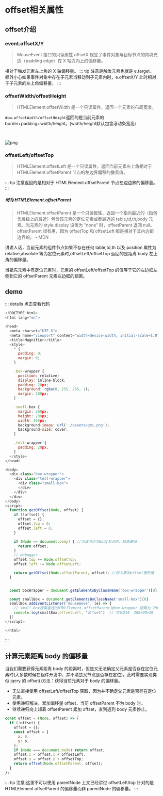 # offset相关属性

## offset介绍

### event.offsetX/Y

> MouseEvent 接口的只读属性 offsetX 规定了事件对象与目标节点的内填充边（padding edge）在 X 轴方向上的偏移量。

相对于触发元素左上角的 X 轴偏移量。
::: tip
注意是触发元素也就是 e.target，额外小心如果事件对象中存在子元素当移动到子元素内时，e.offsetX/Y 此时相对于子元素的左上角偏移量。
:::

### offsetWidth/offsetHeight

> HTMLElement.offsetWidth 是一个只读属性，返回一个元素的布局宽度。

`dom.offsetWidth/offsetHeight`返回的是当前元素的 border+padding+width/height。(width/height默认包含滚动条宽高)

<br>

![png](https://developer.mozilla.org/@api/deki/files/186/=Dimensions-offset.png)

### offsetLeft/offsetTop

> HTMLElement.offsetLeft 是一个只读属性，返回当前元素左上角相对于 HTMLElement.offsetParent 节点的左边界偏移的像素值。

::: tip
注意返回的是相对于 HTMLElement.offsetParent 节点左边边界的偏移量。
:::

##### 何为 HTMLElement.offsetParent

> HTMLElement.offsetParent 是一个只读属性，返回一个指向最近的（指包含层级上的最近）包含该元素的定位元素或者最近的 table,td,th,body 元素。当元素的 style.display 设置为 "none" 时，offsetParent 返回 null。offsetParent 很有用，因为 offsetTop 和 offsetLeft 都是相对于其内边距边界的。 - MDN

讲讲人话，当前元素的组件节点如果不存在任何 table,td,th 以及 position 属性为 relative,absolute 等为定位元素时,offsetLeft/offsetTop 返回的是距离 body 左上角的偏移量。

当祖先元素中有定位元素时，元素的 offsetLeft/offsetTop 的值等于它的左边框左侧到它的 offsetParent 元素左边框的距离。

## demo

::: details 点击查看代码

```js
<!DOCTYPE html>
<html lang="en">

<head>
  <meta charset="UTF-8">
  <meta name="viewport" content="width=device-width, initial-scale=1.0">
  <title>Magnifier</title>
  <style>
    * {
      padding: 0;
      margin: 0;
    }

    .box-wrapper {
      position: relative;
      display: inline-block;
      padding: 20px;
      background: rgba(0, 255, 255, 1);
      margin: 200px;
    }

    .small-box {
      margin: 200px;
      height: 200px;
      width: 360px;
      background-image: url('./assets/gmi.png');
      background-size: cover;
    }

    .test-wrapper {
      padding: 20px;
    }
  </style>
</head>

<body>
  <div class="box-wrapper">
    <div class="test-wrapper">
      <div class="small-box">
      </div>
    </div>
  </div>
</body>
<script>
  function getOffset(Node, offset) {
    if (!offset) {
      offset = {};
      offset.top = 0;
      offset.left = 0;
    }

    if (Node == document.body) { //当该节点为body节点时，结束递归
      return offset;
    }
    // debugger
    offset.top += Node.offsetTop;
    offset.left += Node.offsetLeft;

    return getOffset(Node.offsetParent, offset); //向上累加offset里的值
  }


  const boxWrapper = document.getElementsByClassName('box-wrapper')[0]

  const smallBox = document.getElementsByClassName('small-box')[0]
  smallBox.addEventListener('mousemove', (e) => {
    // small-box距离最近的HTMLElement.offsetParent为box-wrapper 距离为 200(自身边距) + 20(test-wrapper填充) + 20(box-wrapper填充)
    console.log(smallBox.offsetLeft, 'offset')  // 打印240  200+20+20
  })
</script>

</html>
```

:::

## 计算元素距离 body 的偏移量

当我们需要获得元素距离 body 的距离时，但是又无法确定父元素是否存在定位元素时(大多数时候在组件开发中，并不清楚父节点是否存在定位)。此时需要实现类似 jqery 的 offset()方法：获得当前元素对于 body 的偏移量。

- 无法直接使用 offsetLeft/offsetTop 获取，因为并不确定父元素是否存在定位元素。
- 使用递归解决，累加偏移量 offset，当前 offsetParent 不为 body 时。
- 继续递归向上超着 offsetParent 累加 offset，直到遇到 body 元素停止。

```js
const offset = (Node, offset) => {
  if (!offset) {
    offset = {};
    const offset = {
      x: 0,
      y: o,
    };
    if (Node === document.body) return offset;
    offset.x = offset.x + offsetLeft;
    offset.y = offset.y + offsetTop;
    return offset(Node.offsetParent, offset);
  }
};
```

::: tip
注意:这里不可以使用 parentNode 上文已经讲过 offsetLeft/top 针对的是 HTMLElement.offsetParent 的偏移量而非 parentNode 的偏移量。
:::
